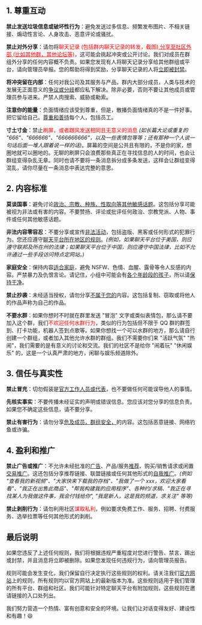 ## 1. 尊重互动

**禁止发送垃圾信息或破坏性行为**：避免发送过多信息、频繁发布图片、不相关链接、煽动性言论、人身攻击、恶意评论或骚扰。

**禁止对外分享**：请勿将<span style="color:red;">聊天记录 (包括群内聊天记录的转发，截图)<u> 分享至社区外部 (比如其他群，其他论坛等)</u></span>，这可能会挑起冲突或公开讨论。我们对成员在群组外分享的任何内容概不负责。如果您发现有人将聊天记录分享给其他群组或平台，请向管理员举报。您的帮助将得到奖励，分享聊天记录的人将<u>立即被封禁</u>。

**将冲突留在内部**：任何对我公司及其服务与产品，群内大部分成员，人类与技术的发展无正面意义的<u>争议或分歧</u>都应私下解决。除非必要，否则不要让其他成员或管理员参与进来。严禁人肉搜索、威胁或勒索。

**注意你的能量**：负面情绪应该受到尊重，但是，散播负面情绪真的不是一件好事。把它留给自己。<u>尊重和善待</u>每个人，包括员工。

**寸土寸金**：禁止<span style="color:red;">刷屏，或者跟风发送相同且无意义的消息</span> *(如长篇大论或重复的 "666"、"666666"、"666666666"，以及一些表情包等等；还有那种一个人说一句话后面一堆人跟着说一样的话)*。屏幕的空间是公共且有限的，不是你的家，想圈地就可以圈地的。无聊的刷屏只会浪费那些真正在寻找信息的人的时间，也会让群组变得杂乱无章。同时也请不要将一条消息拆分成多条发送，这样会让群组变得混乱，请你尽量在一条消息中表达完整的意思。

## 2. 内容标准

**莫谈国事**：避免讨论<u>政治、宗教、种族、性取向等其他敏感话题</u>。这包括分享可能被视为非法或有害的内容。不要赞扬、评论或批评任何政治、宗教党派、人物、事件或任何其他敏感话题。

**非法内容零容忍**：不要分享或宣传<u>非法活动</u>，包括盗版、黑客或任何形式的犯罪行为。您还应遵守<u>聊天平台所在地区的规则</u>。*(例如，如果聊天平台位于美国，则应遵守联邦及所在州的法律；如果聊天平台位于中国，则应遵守中国法律，比如不允许通过一些手段访问特点定网站。)*

**家庭安全**：保持内容<u>适合家庭</u>，避免 NSFW、色情、血腥、露骨等令人反感的内容。严禁暴力及仇恨言论。请记住，小组中可能会有<u>各个年龄段的孩子</u>，所以请<u>保持干净</u>。

**禁止抄袭**：未经适当授权，请勿分享<u>不属于您的</u>内容。这包括复制、窃取或将他人的作品声称为自己的作品。

**不要水群**：如果你想时不时就在群里发送 "冒泡" 文字或类似表情包，那么请不要加入这个群，我们<span style="color:red;">不欢迎任何水群行为</span>，类似的行为包括但不限于 QQ 群的群签到、打卡功能，机器人签到点歌等。如果你想找一个可以水群的地方，那么请自行创建一个群组，或者加入其他允许水群的群组。我们不需要你们来 "活跃气氛" "热闹"，我们需要的是有意义的讨论和交流。我们的社区不是给你 "闹着玩" "休闲娱乐" 的，这是一个认真严肃的地方，闲聊与娱乐频道除外。

## 3. 信任与真实性

**禁止冒充**：切勿假装是<u>官方工作人员或代表</u>，也不要做任何可能误导他人的事情。

**先核实事实**：不要传播未经证实的声明或错误信息。您应该对您分享的信息负责。如果您不确定这些信息，请不要分享。

**禁止有害行为**：请勿分享<u>危及成员，群组安全，</u>的内容。这包括恶意链接、网络钓鱼或诈骗。

## 4. 盈利和推广

**禁止广告或推广**：不允许未经批准的<u>广告</u>、产品/服务<u>推荐</u>、购买/销售请求或闲置<u>交易推广</u>。这还包括分享推荐链接、联盟链接或任何其他形式的<u>自我推广</u>。*(例如 "查看我的新视频"、"大家快来下载我的存档"、"我做了一个 xxx，欢迎大家看看"、"我正在出售此商品"、"帮我构建我的应用程序"、各种约/求稿、"我正在寻找某人为我做这件事，我会付钱给你", "我是新人，这是我的频道，求关注" 等等)*

**禁止剥削行为**：请勿利用社区<span style="color:red;">谋取私利</span>，例如要求免费工作、服务、招聘、付费服务、选举拉票等任何其他形式的剥削。

## 最后说明

如果您违反了上述任何规则，我们将根据违规严重程度对您进行警告、禁言、踢出或封禁，并且消息将立即被删除。如果您发现任何违规行为，请向管理员报告。

规则可能会发生变化，我们保留自行决定执行这些规则的权利。请关注我们[官方网站](https://www.inkore.net/community)上的规则，所有规则均以官方网站上的最新版本为准。这些规则适用于我们管理的所有平台、群组和社区。我们可能针对特定聊天平台有附加规则，这些规则在邀请链接的入口处列出。

我们努力营造一个热情、富有创意和安全的环境。让我们让对话变得友好、建设性和有趣！😄
